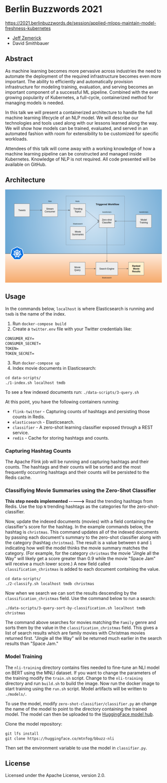 # Berlin Buzzwords 2021

https://2021.berlinbuzzwords.de/session/applied-mlops-maintain-model-freshness-kubernetes

* [Jeff Zemerick](https://www.linkedin.com/in/jeffzemerick/)
* David Smithbauer

## Abstract

As machine learning becomes more pervasive across industries the need to automate the deployment of the required infrastructure becomes even more important. The ability to efficiently and automatically provision infrastructure for modeling training, evaluation, and serving becomes an important component of a successful ML pipeline. Combined with the ever growing popularity of Kubernetes, a full-cycle, containerized method for managing models is needed.

In this talk we will present a containerized architecture to handle the full machine learning lifecycle of an NLP model. We will describe our technologies and tools used along with our lessons learned along the way. We will show how models can be trained, evaluated, and served in an automated fashion with room for extensibility to be customized for specific workloads.

Attendees of this talk will come away with a working knowledge of how a machine learning pipeline can be constructed and managed inside Kubernetes. Knowledge of NLP is not required. All code presented will be available on GitHub.

## Architecture

![Architecture](https://github.com/jzonthemtn/berlin-buzzwords-2021/blob/master/resources/arch.png?raw=true)

## Usage

In the commands below, `localhost` is where Elasticsearch is running and `tmdb` is the name of the index.

1. Run `docker-compose build`
2. Create a `twitter.env` file with your Twitter credentials like:

```
CONSUMER_KEY=
CONSUMER_SECRET=
TOKEN=
TOKEN_SECRET=
```

3. Run `docker-compose up`
4. Index movie documents in Elasticsearch:

```
cd data-scripts/
./1-index.sh localhost tmdb
```

To see a few indexed documents run: `./data-scripts/3-query.sh`

At this point, you have the following containers running:

* `flink-twitter` - Capturing counts of hashtags and persisting those counts in Redis.
* `elasticsearch` - Elasticsearch.
* `classifier` - A zero-shot learning classifier exposed through a REST service.
* `redis` - Cache for storing hashtags and counts.

### Capturing Hashtag Counts

The Apache Flink job will be running and capturing hashtags and their counts. The hashtags and their counts will be sorted and the most frequently occurring hashtags and their counts will be persisted to the Redis cache.

### Classifiying Movie Summaries using the Zero-Shot Classifier

**This step needs implemented ----->** Read the trending hashtags from Redis. Use the top `N` trending hashtags as the categories for the zero-shot-classifier.

Now, update the indexed documents (movies) with a field containing the classifier's score for the hashtag. In the example commands below, the hashtag is `christmas`. This command updates all of the indexed documents by passing each document's summary to the zero-shot classifier along with the category (hashtag `christmas`). The result is a value between `0` and `1` indicating how well the model thinks the movie summary matches the category. (For example, for the category `christmas` the movie "Jingle all the Way" will likely get a score greater than 0.9 while the movie "Space Jam" will receive a much lower score.) A new field called `classification_christmas` is added to each document containing the value.

```
cd data-scripts/
./2-classify.sh localhost tmdb christmas
```

Now when we search we can sort the results descending by the `classification_christmas` field. Use the command below to run a search:

```
./data-scripts/3-query-sort-by-classification.sh localhost tmdb christmas
```

The command above searches for movies matching the `Family` genre and sorts them by the value in the `classification_christmas` field. This gives a list of search results which are family movies with Christmas movies returned first. "Jingle all the Way" will be returned much earlier in the search results than "Space Jam."

### Model Training

The `nli-training` directory contains files needed to fine-tune an NLI model on BERT using the MNLI dataset. If you want to change the parameters of the training modify the `train.sh` script. Change to the `nli-training` directory and run `build.sh` to build the image. Now run the docker image to start training using the `run.sh` script. Model artifacts will be written to `./models/`.

To use the model, modify `zero-shot-classifier/classifier.py` an change the name of the model to point to the directory containing the trained model. The model can then be uploaded to the [HuggingFace model hub](https://huggingface.co/welcome).

Clone the model repository:

```
git lfs install
git clone https://huggingface.co/mtnfog/bbuzz-nli
```

Then set the environment variable to use the model in `classifier.py`.

## License

Licensed under the Apache License, version 2.0.
